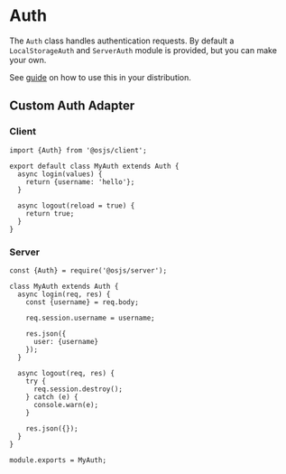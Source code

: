 # Auth

The `Auth` class handles authentication requests. By default a `LocalStorageAuth` and `ServerAuth` module is provided, but you can make your own.

See [guide](/guide/auth/README.md) on how to use this in your distribution.

## Custom Auth Adapter

### Client

```
import {Auth} from '@osjs/client';

export default class MyAuth extends Auth {
  async login(values) {
    return {username: 'hello'};
  }

  async logout(reload = true) {
    return true;
  }
}
```

### Server

```
const {Auth} = require('@osjs/server');

class MyAuth extends Auth {
  async login(req, res) {
    const {username} = req.body;

    req.session.username = username;

    res.json({
      user: {username}
    });
  }

  async logout(req, res) {
    try {
      req.session.destroy();
    } catch (e) {
      console.warn(e);
    }

    res.json({});
  }
}

module.exports = MyAuth;
```
